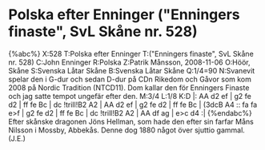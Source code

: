 # Polska efter Enninger ("Enningers finaste", SvL Skåne nr. 528)

{%abc%}
X:528
T:Polska efter Enninger
T:("Enningers finaste", SvL Skåne nr. 528)
C:John Enninger
R:Polska
Z:Patrik Månsson, 2008-11-06
O:Höör, Skåne
S:Svenska Låtar Skåne
B:Svenska Låtar Skåne
Q:1/4=90
N:Svanevit spelar den i G-dur och sedan D-dur på CDn Rikedom och Gåvor som kom 2008 på Nordic Tradition (NTCD11). Dom kallar den för Enningers Finaste och jag satte tempot ungefär efter den.
M:3/4
L:1/8
K:D
|: AA d2 ef | g2 fe d2 | ff fe Bc | dc !trill!B2 A2 | AA d2 ef |
g2 fe d2 | ff fe Bc | (3dcB A4 :: fa fa e>f |
g2 fe d2 | ff fe Bc | dc !trill!B2 A2 | AA df ag | e>c d4 :|
{%endabc%}
Efter skånske dragonen Jöns Hellman, som hade den efter sin farfar Måns Nilsson i Mossby, Abbekås. Denne dog 1880 något över sjuttio gammal. (J.E.)

